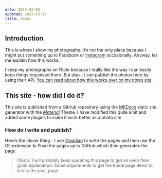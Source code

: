 ```yaml
---
date: 2025-02-05
updated: 2025-03-17
title: About
---
```

## Introduction
This is where I show my photographs. It’s not the only place because I might put something up to Facebook or [Instagram](https://www.instagram.com/chris.jennings.art/) occasionally. Anyway, let me explain how this works.

I keep my photographs on Flickr because I really like the way I can easily keep things organised there. But also - I can publish the photos here by using their API. [You can read about how this works over on my *notes* site](https://notes.chrisjennings.net/Articles/Using-Flickr-to-Generate-an-Image-Gallery/).

## This site - how did I do it?
This site is published from a GitHub repository using the [MKDocs](https://www.mkdocs.org)  static site generator with the *[Material](https://squidfunk.github.io/mkdocs-material/getting-started/)* Theme. I have modified this quite a bit and added some plugins to make it work better as a photo site.

### How do I write and publish?
Here’s the clever thing - I use [Obsidian](https://obsidian.md/) to write the pages and then use the Git extension to _Push_ the pages up to GitHub which then generates the page.

> [!todo] 
> I will probably keep updating this page to get an even finer grain explanation. 
> Some adjustments to get the home page items to link to the post page